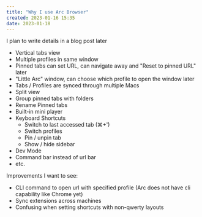 ```yaml
---
title: "Why I use Arc Browser"
created: 2023-01-16 15:35
date: 2023-01-18
---
```


I plan to write details in a blog post later

- Vertical tabs view
- Multiple profiles in same window
- Pinned tabs can set URL, can navigate away and "Reset to pinned URL" later
- "Little Arc" window, can choose which profile to open the window later
- Tabs / Profiles are synced through multiple Macs
- Split view
- Group pinned tabs with folders
- Rename Pinned tabs
- Built-in mini player
- Keyboard Shortcuts
  - Switch to last accessed tab (⌘+')
  - Switch profiles
  - Pin / unpin tab
  - Show / hide sidebar
- Dev Mode
- Command bar instead of url bar
- etc.

Improvements I want to see:
- CLI command to open url with specified profile (Arc does not have cli capability like Chrome yet)
- Sync extensions across machines
- Confusing when setting shortcuts with non-qwerty layouts